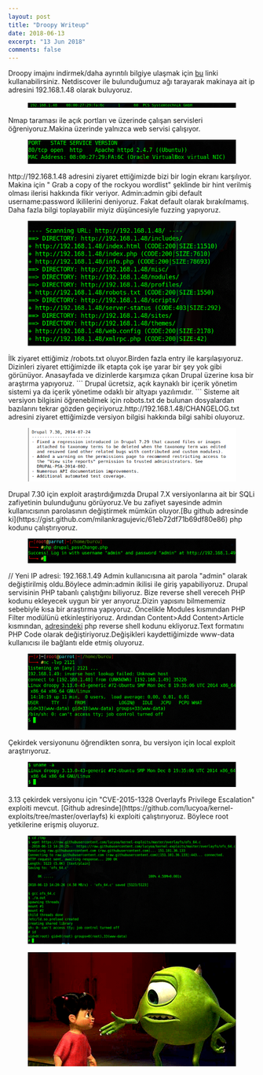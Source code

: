 ```yaml
---
layout: post
title: "Droopy Writeup"
date: 2018-06-13
excerpt: "13 Jun 2018"
comments: false
---
```

Droopy imajını indirmek/daha ayrıntılı bilgiye ulaşmak için [bu](https://www.vulnhub.com/entry/droopy-v02,143/) linki kullanabilirsiniz.
Netdiscover ile bulunduğumuz ağı tarayarak makinaya ait ip adresini 192.168.1.48 olarak buluyoruz.
<figure >
    <img src="/assets/img/droopy/droopip.png">
</figure>
Nmap taraması ile açık portları ve üzerinde çalışan servisleri öğreniyoruz.Makina üzerinde yalnızca web servisi çalışıyor.
<figure >
    <img src="/assets/img/droopy/droopynmap.png">
</figure>
http://192.168.1.48 adresini ziyaret ettiğimizde bizi bir login ekranı karşılıyor. Makina için " Grab a copy of the rockyou wordlist" şeklinde bir hint verilmiş olması ilerisi hakkında fikir veriyor. Admin:admin gibi default username:password ikililerini deniyoruz. Fakat default olarak bırakılmamış.
Daha fazla bilgi toplayabilir miyiz düşüncesiyle fuzzing yapıyoruz. 
<figure >
    <img src="/assets/img/droopy/droopydirb.png">
</figure>
İlk ziyaret ettiğimiz /robots.txt oluyor.Birden fazla entry ile karşılaşıyoruz. Dizinleri ziyaret ettiğimizde ilk etapta çok işe yarar bir şey yok gibi görünüyor.
Anasayfada ve dizinlerde karşımıza çıkan Drupal üzerine kısa bir araştırma yapıyoruz.
```
Drupal ücretsiz, açık kaynaklı bir içerik yönetim sistemi ya da içerik yönetime odaklı bir altyapı yazılımıdır.
```
Sisteme ait versiyon bilgisini öğrenebilmek için robots.txt de bulunan dosyalardan bazılarını tekrar gözden geçiriyoruz.http://192.168.1.48/CHANGELOG.txt adresini ziyaret ettiğimizde versiyon bilgisi hakkında bilgi sahibi oluyoruz.
<figure >
    <img src="/assets/img/droopy/droopyversion.png">
</figure>
Drupal 7.30 için exploit araştırdığımızda Drupal 7.X versiyonlarına ait bir SQLi zafiyetinin bulunduğunu görüyoruz.Ve bu zafiyet sayesinde admin kullanıcısının parolasının değiştirmek mümkün oluyor.[Bu github adresinde ki](https://gist.github.com/milankragujevic/61eb72df71b69df80e86) php kodunu çalıştırıyoruz.
<figure >
    <img src="/assets/img/droopy/droopyexploit.png">
</figure>

// Yeni IP adresi: 192.168.1.49
Admin kullanıcısına ait parola "admin" olarak değiştirilmiş oldu.Böylece admin:admin ikilisi ile giriş yapabiliyoruz.
Drupal servisinin PHP tabanlı çalıştığını biliyoruz. Bize reverse shell vereceh PHP kodunu ekleyecek uygun bir yer arıyoruz.Dizin yapısını bilmememiz  sebebiyle kısa bir araştırma yapıyoruz. 
Öncelikle Modules kısmından PHP Filter modülünü etkinleştiriyoruz.
Ardından Content>Add Content>Article kısmından, [adresindeki](http://pentestmonkey.net/tools/web-shells/php-reverse-shell) php reverse shell kodunu ekliyoruz.Text formatını PHP Code olarak değiştiriyoruz.Değişikleri kaydettiğimizde www-data kullanıcısı ile bağlantı elde etmiş oluyoruz.
<figure >
    <img src="/assets/img/droopy/droopyshell.png">
</figure>
Çekirdek versiyonunu öğrendikten sonra, bu versiyon için local exploit araştırıyoruz.
<figure >
    <img src="/assets/img/droopy/droopykernel.png">
</figure>
3.13 çekirdek versiyonu için "CVE-2015-1328 Overlayfs Privilege Escalation" exploiti mevcut. [Github adresinde](https://github.com/lucyoa/kernel-exploits/tree/master/overlayfs) ki exploiti çalıştırıyoruz.
Böylece root yetkilerine erişmiş oluyoruz.
<figure >
    <img src="/assets/img/droopy/droopyroot.png">
</figure>
<figure >
    <img src="/assets/img/droopy/hello.gif">
</figure>
